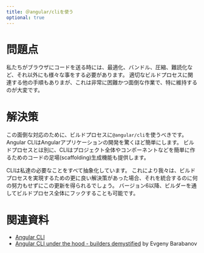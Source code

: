 ```yaml
---
title: ＠angular/cliを使う
optional: true
---
```


# 問題点

私たちがブラウザにコードを送る時には、最適化、バンドル、圧縮、難読化など、それ以外にも様々な事をする必要があります。
適切なビルドプロセスに関連する他の手順もありまが、これは非常に困難かつ面倒な作業で、特に維持するのが大変です。

# 解決策

この面倒な対応のために、ビルドプロセスに`@angular/cli`を使うべきです。
Angular CLIはAngularアプリケーションの開発を驚くほど簡単にします。
ビルドプロセスとは別に、CLIはプロジェクト全体やコンポーネントなどを簡単に作るためのコードの足場(scaffolding)生成機能も提供します。

CLIは私達の必要なことをすべて抽象化しています。
これにより我々は、ビルドプロセスを実現するための更に良い解決策があった場合、それを統合するのに何の努力もせずにこの更新を得られるでしょう。
バージョン6以降、ビルダーを通してビルドプロセス全体にフックすることも可能です。

# 関連資料

- [Angular CLI](https://cli.angular.io/)
- [Angular CLI under the hood - builders demystified](https://medium.com/dailyjs/angular-cli-6-under-the-hood-builders-demystified-f0690ebcf01) by Evgeny Barabanov
